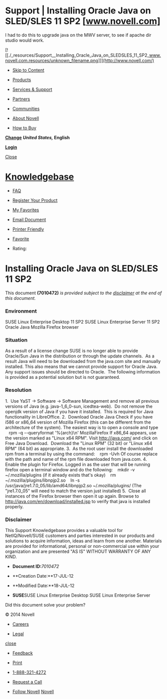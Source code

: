 # Support | Installing Oracle Java on SLED/SLES 11 SP2 [www.novell.com]

I had to do this to upgrade java on the MWV server, to see if apache dir studio would work.

[![[./_resources/Support__Installing_Oracle_Java_on_SLEDSLES_11_SP2_www.novell.com.resources/unknown_filename.png]]](http://www.novell.com/)

* [Skip to Content](https://www.novell.com/support/kb/doc.php?id=7010472#top)

* [Products](http://www.novell.com/products/)
* [Services & Support](http://www.novell.com/services/)
* [Partners](https://www.partnernetprogram.com/)
* [Communities](http://www.novell.com/communities/)
* [About Novell](http://www.novell.com/company/)
* [How to Buy](http://www.novell.com/products/howtobuy.html)

[**Change**](https://www.novell.com/common/util/langselect.php?referer=https%3A//www.novell.com/support/kb/doc.php%3Fid%3D7010472) **_United States,_ English**

[**Login**](https://www.novell.com/common/util/secure/login.php?r=https://www.novell.com/support/kb/doc.php?id=7010472)

[Close](https://www.novell.com/support/kb/doc.php?id=7010472#)

# [Knowledgebase](https://www.novell.com/support/kb/)

* [FAQ](http://support.novell.com/additional/faq.html)

* [Register Your Product](https://secure-www.novell.com/center/regadmin/jsps/activate_app.jsp)
* [My Favorites](https://www.novell.com/support/kb/doc.php?id=7010472#)

* [Email Document](https://www.novell.com/support/kb/doc.php?id=7010472#)

* [Printer Friendly](https://www.novell.com/support/kb/doc.php?id=7010472)
* [Favorite](https://www.novell.com/support/kb/doc.php?id=7010472&amp;add&amp;title=Installing+Oracle+Java+on+SLED%2FSLES+11+SP2)
* Rating:

# Installing Oracle Java on SLED/SLES 11 SP2

This document **(7010472)** _is provided subject to the [disclaimer](https://www.novell.com/support/kb/doc.php?id=7010472#disclaimer) at the end of this document._

### Environment

SUSE Linux Enterprise Desktop 11 SP2
SUSE Linux Enterprise Server 11 SP2
Oracle Java
Mozilla Firefox browser

### Situation

As a result of a license change SUSE is no longer able to provide Oracle/Sun Java in the distribution or through the update channels.  As a result Java will need to be downloaded from the java.com site and manually installed.
This also means that we cannot provide support for Oracle Java.  Any support issues should be directed to Oracle.  The following information is provided as a potential solution but is not guaranteed.

### Resolution

1.  Use YaST -> Software -> Software Management and remove all previous versions of Java (e.g. java-1\_6\_0-sun, icedtea-web).  Do not remove the openjdk version of Java if you have it installed.  This is required for Java functionality in LibreOffice.
2.  Download Oracle Java
Check if you have i586 or x86\_64 version of Mozilla Firefox (this can be different from the architecture of the system). The easiest way is to open a console and type
   rpm -q --queryformat '%{arch}\\n' MozillaFirefox
If x86\_64 appears, use the version marked as "Linux x64 RPM".
Visit http://java.com/ and click on Free Java Download.  Download the "Linux RPM" (32 bit) or "Liinux x64 RPM" (64 bit) as appropriate.
3.  As the root user install the downloaded rpm from a terminal by using the command:
   rpm -Uvh <file-name>
Of course replace <file-name> with the path and name of the rpm file downloaded from java.com.
4.  Enable the plugin for Firefox.
Logged in as the user that will be running firefox open a terminal window and do the following:
   mkdir -v ~/.mozilla/plugins
(if it already exists that's okay)
   rm ~/.mozilla/plugins/libnpjp2.so
   ln -s /usr/java/jre1.7.0\_05/lib/amd64/libnpjp2.so ~/.mozilla/plugins/
(The "jre1.7.0\_05" will need to match the version just installed)
5.  Close all instances of the Firefox browser then open it up again.
Browse to http://java.com/en/download/installed.jsp to verify that java is installed properly.

### Disclaimer

This Support Knowledgebase provides a valuable tool for NetIQ/Novell/SUSE customers and parties interested in our products and solutions to acquire information, ideas and learn from one another. Materials are provided for informational, personal or non-commercial use within your organization and are presented "AS IS" WITHOUT WARRANTY OF ANY KIND.

* **Document ID:**_7010472_

* **Creation Date:**17-JUL-12
* **Modified Date:**18-JUL-12

* **SUSE**SUSE Linux Enterprise Desktop SUSE Linux Enterprise Server

Did this document solve your problem? 

© 2014 Novell

* [Careers](http://www.novell.com/company/careers/)

* [Legal](http://www.novell.com/company/legal/)

[close](https://www.novell.com/support/kb/doc.php?id=7010472#)

* [Feedback](http://www.novell.com/inc/feedback/feedback.html)

* [Print](https://www.novell.com/support/kb/doc.php?id=7010472#)
* [1-888-321-4272](http://www.novell.com/company/contact.html)
* [Request a Call](https://www.novell.com/common/inc/requestcall_overlay.html)
* [Follow Novell](https://www.novell.com/support/kb/doc.php?id=7010472#)
[Novell](https://www.novell.com/)

